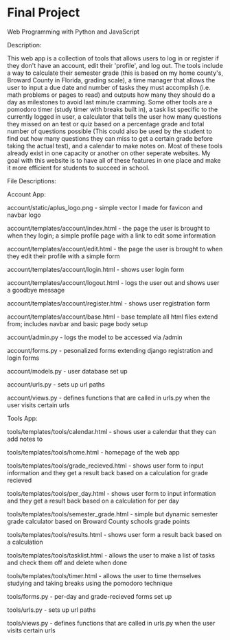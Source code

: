 # Final Project

Web Programming with Python and JavaScript

Description:

This web app is a collection of tools that allows users to log in or register
if they don't have an account, edit their 'profile', and log out. The tools
include a way to calculate their semester grade (this is based on my home
county's, Broward County in Florida, grading scale), a time manager that allows
the user to input a due date and number of tasks they must accomplish (i.e.
math problems or pages to read) and outputs how many they should do a day as
milestones to avoid last minute cramming. Some other tools are a pomodoro timer
(study timer with breaks built in), a task list specific to the currently logged
in user, a calculator that tells the user how many questions they missed on an
test or quiz based on a percentage grade and total number of questions possible
(This could also be used by the student to find out how many questions they can
miss to get a certain grade before taking the actual test), and a calendar to
make notes on. Most of these tools already exist in one capacity or another on
other seperate websites. My goal with this website is to have all of these
features in one place and make it more efficient for students to succeed in school.

File Descriptions:

Account App:

account/static/aplus_logo.png - simple vector I made for favicon and navbar logo

account/templates/account/index.html - the page the user is brought to when they login;
a simple profile page with a link to edit some information

account/templates/account/edit.html - the page the user is brought to when they edit
their profile with a simple form

account/templates/account/login.html - shows user login form

account/templates/account/logout.html - logs the user out and shows user a goodbye message

account/templates/account/register.html - shows user registration form

account/templates/account/base.html - base template all html files extend from;
includes navbar and basic page body setup

account/admin.py - logs the model to be accessed via /admin

account/forms.py - pesonalized forms extending django registration and login forms

account/models.py - user database set up

account/urls.py - sets up url paths

account/views.py - defines functions that are called in urls.py when the user visits certain urls

Tools App:

tools/templates/tools/calendar.html - shows user a calendar that they can add notes to

tools/templates/tools/home.html - homepage of the web app

tools/templates/tools/grade_recieved.html - shows user form to input information and they get a result
back based on a calculation for grade recieved

tools/templates/tools/per_day.html - shows user form to input information and they get a result
back based on a calculation for per day

tools/templates/tools/semester_grade.html - simple but dynamic semester grade calculator
based on Broward County schools grade points

tools/templates/tools/results.html - shows user form a result back based on a calculation

tools/templates/tools/tasklist.html - allows the user to make a list of tasks and check
them off and delete when done

tools/templates/tools/timer.html - allows the user to time themselves studying and
taking breaks using the pomodoro technique

tools/forms.py - per-day and grade-recieved forms set up

tools/urls.py - sets up url paths

tools/views.py - defines functions that are called in urls.py when the user visits certain urls